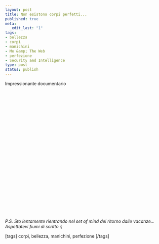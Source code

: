 ```yaml
--- 
layout: post
title: Non esistono corpi perfetti...
published: true
meta: 
  _edit_last: "1"
tags: 
- bellezza
- corpi
- manichini
- Me &amp; The Web
- perfezione
- Security and Intelligence
type: post
status: publish
---
```

Impressionante documentario  
  
<object width="535" height="400"><param name="movie" value="http://www.youtube.com/v/uM-0nUy7Ye0&rel=1"></param><param name="wmode" value="transparent"></param><embed src="http://www.youtube.com/v/uM-0nUy7Ye0&rel=1" type="application/x-shockwave-flash" wmode="transparent" width="535" height="400"></embed></object>  
  
*P.S. Sto lentamente rientrando nel set of mind del ritorno dalle vacanze... Aspettatevi fiumi di scritto :)*  
  
[tags] corpi, bellezza, manichini, perfezione [/tags] 

